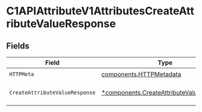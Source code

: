 # C1APIAttributeV1AttributesCreateAttributeValueResponse


## Fields

| Field                                                                                               | Type                                                                                                | Required                                                                                            | Description                                                                                         |
| --------------------------------------------------------------------------------------------------- | --------------------------------------------------------------------------------------------------- | --------------------------------------------------------------------------------------------------- | --------------------------------------------------------------------------------------------------- |
| `HTTPMeta`                                                                                          | [components.HTTPMetadata](../../models/components/httpmetadata.md)                                  | :heavy_check_mark:                                                                                  | N/A                                                                                                 |
| `CreateAttributeValueResponse`                                                                      | [*components.CreateAttributeValueResponse](../../models/components/createattributevalueresponse.md) | :heavy_minus_sign:                                                                                  | CreateAttributeValueResponse is the response for creating an attribute value.                       |
